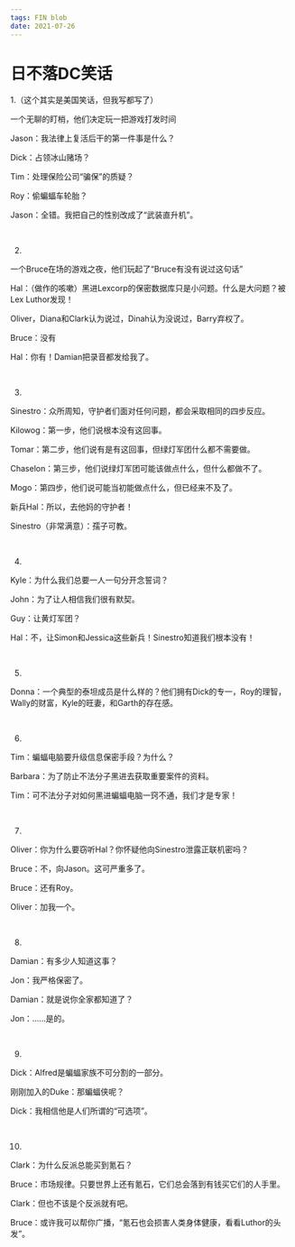 ```yaml
---
tags: FIN blob
date: 2021-07-26
---
```


# 日不落DC笑话

1.（这个其实是美国笑话，但我写都写了）

一个无聊的盯梢，他们决定玩一把游戏打发时间

Jason：我法律上复活后干的第一件事是什么？

Dick：占领冰山赌场？

Tim：处理保险公司“骗保”的质疑？

Roy：偷蝙蝠车轮胎？

Jason：全错。我把自己的性别改成了“武装直升机”。

<br>

2.

一个Bruce在场的游戏之夜，他们玩起了“Bruce有没有说过这句话”

Hal：（做作的咳嗽）黑进Lexcorp的保密数据库只是小问题。什么是大问题？被Lex Luthor发现！

Oliver，Diana和Clark认为说过，Dinah认为没说过，Barry弃权了。

Bruce：没有

Hal：你有！Damian把录音都发给我了。

<br>

3.

Sinestro：众所周知，守护者们面对任何问题，都会采取相同的四步反应。

Kilowog：第一步，他们说根本没有这回事。

Tomar：第二步，他们说有是有这回事，但绿灯军团什么都不需要做。

Chaselon：第三步，他们说绿灯军团可能该做点什么，但什么都做不了。

Mogo：第四步，他们说可能当初能做点什么，但已经来不及了。

新兵Hal：所以，去他妈的守护者！

Sinestro（非常满意）：孺子可教。

<br>

4.

Kyle：为什么我们总要一人一句分开念誓词？

John：为了让人相信我们很有默契。

Guy：让黄灯军团？

Hal：不，让Simon和Jessica这些新兵！Sinestro知道我们根本没有！

<br>

5.

Donna：一个典型的泰坦成员是什么样的？他们拥有Dick的专一，Roy的理智，Wally的财富，Kyle的旺妻，和Garth的存在感。

<br>

6.

Tim：蝙蝠电脑要升级信息保密手段？为什么？

Barbara：为了防止不法分子黑进去获取重要案件的资料。

Tim：可不法分子对如何黑进蝙蝠电脑一窍不通，我们才是专家！

<br>

7.

Oliver：你为什么要窃听Hal？你怀疑他向Sinestro泄露正联机密吗？

Bruce：不，向Jason。这可严重多了。

Bruce：还有Roy。

Oliver：加我一个。

<br>

8.

Damian：有多少人知道这事？

Jon：我严格保密了。

Damian：就是说你全家都知道了？

Jon：……是的。

<br>

9.

Dick：Alfred是蝙蝠家族不可分割的一部分。

刚刚加入的Duke：那蝙蝠侠呢？

Dick：我相信他是人们所谓的“可选项”。

<br>

10.

Clark：为什么反派总能买到氪石？

Bruce：市场规律。只要世界上还有氪石，它们总会落到有钱买它们的人手里。

Clark：但也不该是个反派就有吧。

Bruce：或许我可以帮你广播，“氪石也会损害人类身体健康，看看Luthor的头发”。
